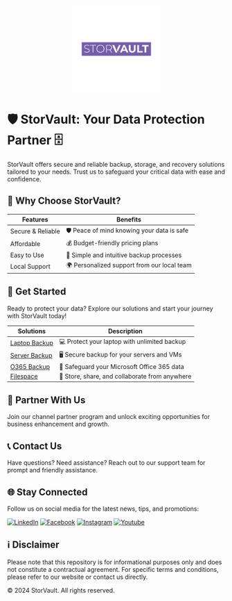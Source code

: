 <p align="center">
  <img src="https://github.com/StorVault/.github.io/blob/16a0ac45b1bcd69dc85eb3ec5f24a0529d0c810d/stg_logo.png" alt="StorVault Logo" width="200" height="200">
</p>

# 🛡️ StorVault: Your Data Protection Partner 🗄️

StorVault offers secure and reliable backup, storage, and recovery solutions tailored to your needs. Trust us to safeguard your critical data with ease and confidence.

## 🌟 Why Choose StorVault?

| Features          | Benefits                                            |
|-------------------|-----------------------------------------------------|
| Secure & Reliable | 🛡️ Peace of mind knowing your data is safe         |
| Affordable        | 💰 Budget-friendly pricing plans                     |
| Easy to Use       | 🚀 Simple and intuitive backup processes             |
| Local Support     | 🌍 Personalized support from our local team          |

## 🚀 Get Started

Ready to protect your data? Explore our solutions and start your journey with StorVault today!

| Solutions         | Description                                        |
|-------------------|----------------------------------------------------|
| [Laptop Backup](#)  | 💻 Protect your laptop with unlimited backup       |
| [Server Backup](#)  | 🖥️ Secure backup for your servers and VMs          |
| [O365 Backup](#)    | 📧 Safeguard your Microsoft Office 365 data         |
| [Filespace](#)      | 📁 Store, share, and collaborate from anywhere     |

## 🤝 Partner With Us

Join our channel partner program and unlock exciting opportunities for business enhancement and growth.

## 📞 Contact Us

Have questions? Need assistance? Reach out to our support team for prompt and friendly assistance.

## 🌐 Stay Connected

Follow us on social media for the latest news, tips, and promotions:

[![LinkedIn](https://img.shields.io/badge/LinkedIn-Connect-blue?logo=linkedin&style=flat-square&logoColor=white)](#)
[![Facebook](https://img.shields.io/badge/Facebook-Follow-blue?logo=facebook&style=flat-square&logoColor=white)](#)
[![Instagram](https://img.shields.io/badge/Instagram-Follow-blue?logo=instagram&style=flat-square&logoColor=white)](#)
[![Youtube](https://img.shields.io/badge/Youtube-Subscribe-red?logo=youtube&style=flat-square&logoColor=white)](#)

## ℹ️ Disclaimer

Please note that this repository is for informational purposes only and does not constitute a contractual agreement. For specific terms and conditions, please refer to our website or contact us directly.

© 2024 StorVault. All rights reserved.
